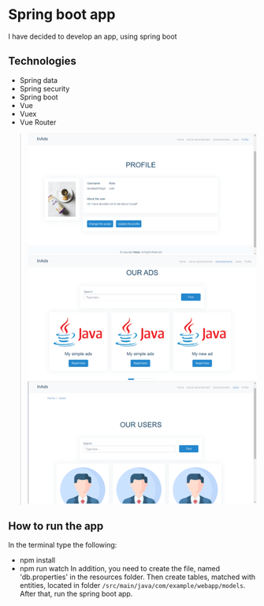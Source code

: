 # Spring boot app
I have decided to develop an app, using spring boot

## Technologies
* Spring data
* Spring security
* Spring boot 
* Vue
* Vuex
* Vue Router

>![img](./screenshots/screen1.png)
>![img](./screenshots/screen2.png)
>![img](./screenshots/screen3.png)

## How to run the app
In the terminal type the following:
* npm install
* npm run watch
In addition, you need to create the file, named 'db.properties' in the resources folder. Then create tables, matched with entities, located in folder `/src/main/java/com/example/webapp/models`. After that, run the spring boot app.